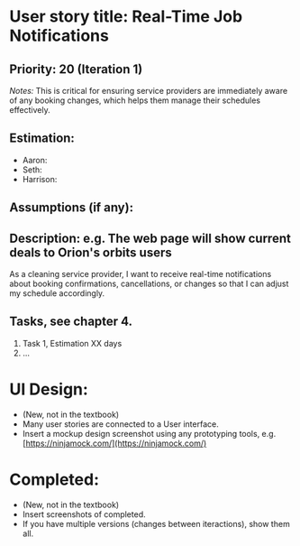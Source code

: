 # User story title: Real-Time Job Notifications

## Priority: 20 (Iteration 1) 
*Notes:* This is critical for ensuring service providers are immediately aware of any booking changes, 
which helps them manage their schedules effectively.

## Estimation:
* Aaron:
* Seth:
* Harrison:

## Assumptions (if any):

## Description: e.g. The web page will show current deals to Orion's orbits users
As a cleaning service provider, I want to receive real-time notifications about booking confirmations, 
cancellations, or changes so that I can adjust my schedule accordingly.

## Tasks, see chapter 4.

1. Task 1, Estimation XX days
2. ...

# UI Design:
* (New, not in the textbook) 
* Many user stories are connected to a User interface.
* Insert a mockup design screenshot using any prototyping tools, e.g. [https://ninjamock.com/](https://ninjamock.com/)

# Completed:
* (New, not in the textbook) 
* Insert screenshots of completed. 
* If you have multiple versions (changes between iteractions), show them all.
